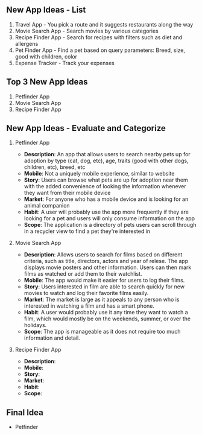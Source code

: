 ## New App Ideas - List
1. Travel App - You pick a route and it suggests restaurants along the way
2. Movie Search App - Search movies by various categories 
3. Recipe Finder App - Search for recipes with filters such as diet and allergens
4. Pet Finder App - Find a pet based on query parameters: Breed, size, good with children, color
5. Expense Tracker - Track your expenses

## Top 3 New App Ideas
1. Petfinder App
2. Movie Search App
3. Recipe Finder App

## New App Ideas - Evaluate and Categorize
1. Petfinder App
    - **Description**: An app that allows users to search nearby pets up for adoption by type (cat, dog, etc), age, traits (good with other dogs, children, etc), breed, etc
    - **Mobile**: Not a uniquely mobile experience, similar to website
    - **Story**: Users can browse what pets are up for adoption near them with the added convenience of looking the information whenever they want from their mobile device
    - **Market**: For anyone who has a mobile device and is looking for an animal companion
    - **Habit**: A user will probably use the app more frequently if they are looking for a pet and users will only consume information on the app 
    - **Scope**: The application is a directory of pets users can scroll through in a recycler view to find a pet they're interested in

2. Movie Search App
    - **Description**: Allows users to search for films based on different criteria, such as title, directors, actors and year of relese. The app displays movie posters and other information. Users can then mark films as watched or add them to their watchlist.
    - **Mobile**: The app would make it easier for users to log their films.
    - **Story**: Users interested in film are able to search quickly for new movies to watch and log their favorite films easily.
    - **Market**: The market is large as it appeals to any person who is interested in watching a film and has a smart phone.
    - **Habit**: A user would probably use it any time they want to watch a film, which would mostly be on the weekends, summer, or over the holidays.
    - **Scope**: The app is manageable as it does not require too much information and detail.

3. Recipe Finder App
    - **Description**:
    - **Mobile**:
    - **Story**:
    - **Market**:
    - **Habit**:
    - **Scope**: 

## Final Idea
- Petfinder

